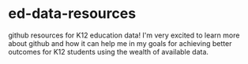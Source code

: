 # ed-data-resources
github resources for K12 education data!
I'm very excited to learn more about github and how it can help me in my goals for achieving better outcomes for K12 students using the wealth of available data.

